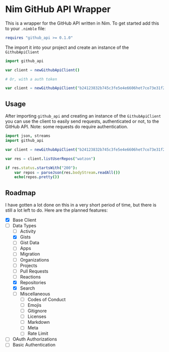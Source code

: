 # Nim GitHub API Wrapper

This is a wrapper for the GitHub API written in Nim. To get started add this to your `.nimble` file:

```nim
requires "github_api >= 0.1.0"
```

The import it into your project and create an instance of the `GithubApiClient`

```nim
import github_api

var client = newGithubApiClient()

# Or, with a auth token

var client = newGithubApiClient("b24123832b745c3fe5e4e6606het7co73e31f21")
```

## Usage

After importing `github_api` and creating an instance of the `GithubApiClient` you can use the client to easily send requests, authenticated or not, to the GitHub API. Note: some requests do require authentication.

```nim
import json, streams
import github_api

var client = newGithubApiClient("b24123832b745c3fe5e4e6606het7co73e31f21")

var res = client.listUserRepos("watzon")

if res.status.startsWith("200"):
    var repos = parseJson(res.bodyStream.readAll())
    echo(repos.pretty())
```

## Roadmap

I have gotten a lot done on this in a very short period of time, but there is still a lot left to do. Here are the planned features:

- [x] Base Client
- [ ] Data Types
    - [ ] Activity
    - [x] Gists
    - [ ] Gist Data
    - [ ] Apps
    - [ ] Migration
    - [ ] Organizations
    - [ ] Projects
    - [ ] Pull Requests
    - [ ] Reactions
    - [x] Repositories
    - [x] Search
    - [ ] Miscellaneous
        - [ ] Codes of Conduct
        - [ ] Emojis
        - [ ] Gitignore
        - [ ] Licenses
        - [ ] Markdown
        - [ ] Meta
        - [ ] Rate Limit
- [ ] OAuth Authorizations
- [ ] Basic Authentication